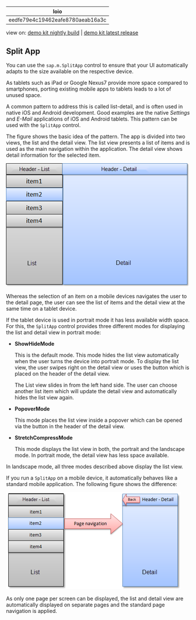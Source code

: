 <!-- loioeedfe79e4c19462eafe8780aeab16a3c -->

| loio |
| -----|
| eedfe79e4c19462eafe8780aeab16a3c |

<div id="loio">

view on: [demo kit nightly build](https://openui5nightly.hana.ondemand.com/#/topic/eedfe79e4c19462eafe8780aeab16a3c) | [demo kit latest release](https://openui5.hana.ondemand.com/#/topic/eedfe79e4c19462eafe8780aeab16a3c)</div>

## Split App

You can use the `sap.m.SplitApp` control to ensure that your UI automatically adapts to the size available on the respective device.

As tablets such as iPad or Google Nexus7 provide more space compared to smartphones, porting existing mobile apps to tablets leads to a lot of unused space.

A common pattern to address this is called list-detail, and is often used in native iOS and Android development. Good examples are the native *Settings* and *E-Mail* applications of iOS and Android tablets. This pattern can be used with the `SplitApp` control.

The figure shows the basic idea of the pattern. The app is divided into two views, the list and the detail view. The list view presents a list of items and is used as the main navigation within the application. The detail view shows detail information for the selected item.

 ![SAPUI5 Mobile SplitApp Pattern](images/loio0dd20bcd788e40f4b956ab455568d786_LowRes.png) 

Whereas the selection of an item on a mobile devices navigates the user to the detail page, the user can see the list of items and the detail view at the same time on a tablet device.

If the tablet device is used in portrait mode it has less available width space. For this, the `SplitApp` control provides three different modes for displaying the list and detail view in portrait mode:

-   **ShowHideMode**

    This is the default mode. This mode hides the list view automatically when the user turns the device into portrait mode. To display the list view, the user swipes right on the detail view or uses the button which is placed on the header of the detail view.

    The List view slides in from the left hand side. The user can choose another list item which will update the detail view and automatically hides the list view again.


-   **PopoverMode**

    This mode places the list view inside a popover which can be opened via the button in the header of the detail view.


-   **StretchCompressMode**

    This mode displays the list view in both, the portrait and the landscape mode. In portrait mode, the detail view has less space available.


In landscape mode, all three modes described above display the list view.

If you run a `SplitApp` on a mobile device, it automatically behaves like a standard mobile application. The following figure shows the difference:

 ![SAPUI5 Mobile Splitt App Mobile](images/loiobac7575d82314b9289550ada69b22692_LowRes.png) 

As only one page per screen can be displayed, the list and detail view are automatically displayed on separate pages and the standard page navigation is applied.

